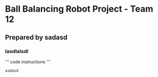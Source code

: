 # Ball Balancing Robot Project - Team 12
## Prepared by sadasd
### lasdlalsdl

'''
code instructions
'''

```
asdasd
```
